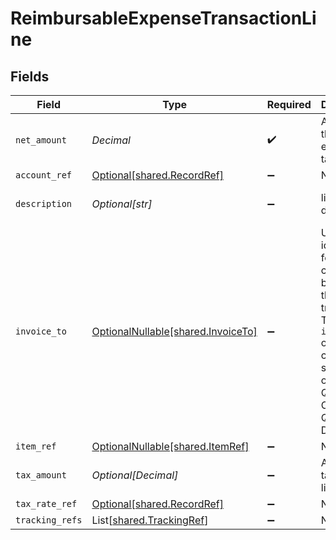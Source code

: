 # ReimbursableExpenseTransactionLine


## Fields

| Field                                                                                                                                                           | Type                                                                                                                                                            | Required                                                                                                                                                        | Description                                                                                                                                                     | Example                                                                                                                                                         |
| --------------------------------------------------------------------------------------------------------------------------------------------------------------- | --------------------------------------------------------------------------------------------------------------------------------------------------------------- | --------------------------------------------------------------------------------------------------------------------------------------------------------------- | --------------------------------------------------------------------------------------------------------------------------------------------------------------- | --------------------------------------------------------------------------------------------------------------------------------------------------------------- |
| `net_amount`                                                                                                                                                    | *Decimal*                                                                                                                                                       | :heavy_check_mark:                                                                                                                                              | Amount of the line, exclusive of tax.                                                                                                                           | 100                                                                                                                                                             |
| `account_ref`                                                                                                                                                   | [Optional[shared.RecordRef]](../../models/shared/recordref.md)                                                                                                  | :heavy_minus_sign:                                                                                                                                              | N/A                                                                                                                                                             |                                                                                                                                                                 |
| `description`                                                                                                                                                   | *Optional[str]*                                                                                                                                                 | :heavy_minus_sign:                                                                                                                                              | line description                                                                                                                                                | 2-night hotel stay                                                                                                                                              |
| `invoice_to`                                                                                                                                                    | [OptionalNullable[shared.InvoiceTo]](../../models/shared/invoiceto.md)                                                                                          | :heavy_minus_sign:                                                                                                                                              | Unique identifier for the customer billed for the transaction. The `invoiceTo` object is currently supported only for QuickBooks Online and QuickBooks Desktop. |                                                                                                                                                                 |
| `item_ref`                                                                                                                                                      | [OptionalNullable[shared.ItemRef]](../../models/shared/itemref.md)                                                                                              | :heavy_minus_sign:                                                                                                                                              | N/A                                                                                                                                                             |                                                                                                                                                                 |
| `tax_amount`                                                                                                                                                    | *Optional[Decimal]*                                                                                                                                             | :heavy_minus_sign:                                                                                                                                              | Amount of tax for the line.                                                                                                                                     | 20                                                                                                                                                              |
| `tax_rate_ref`                                                                                                                                                  | [Optional[shared.RecordRef]](../../models/shared/recordref.md)                                                                                                  | :heavy_minus_sign:                                                                                                                                              | N/A                                                                                                                                                             |                                                                                                                                                                 |
| `tracking_refs`                                                                                                                                                 | List[[shared.TrackingRef](../../models/shared/trackingref.md)]                                                                                                  | :heavy_minus_sign:                                                                                                                                              | N/A                                                                                                                                                             |                                                                                                                                                                 |